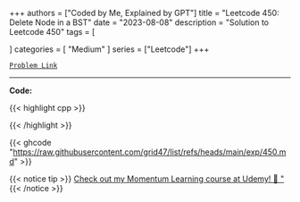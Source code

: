 
+++
authors = ["Coded by Me, Explained by GPT"]
title = "Leetcode 450: Delete Node in a BST"
date = "2023-08-08"
description = "Solution to Leetcode 450"
tags = [
    
]
categories = [
    "Medium"
]
series = ["Leetcode"]
+++



[`Problem Link`](https://leetcode.com/problems/delete-node-in-a-bst/description/)

---

**Code:**

{{< highlight cpp >}}

{{< /highlight >}}

{{< ghcode "https://raw.githubusercontent.com/grid47/list/refs/heads/main/exp/450.md" >}}

{{< notice tip >}}
[Check out my Momentum Learning course at Udemy! 🚀 "](https://www.udemy.com/course/blind-75-the-data-structures-and-algorithms-essentials/)
{{< /notice >}}

